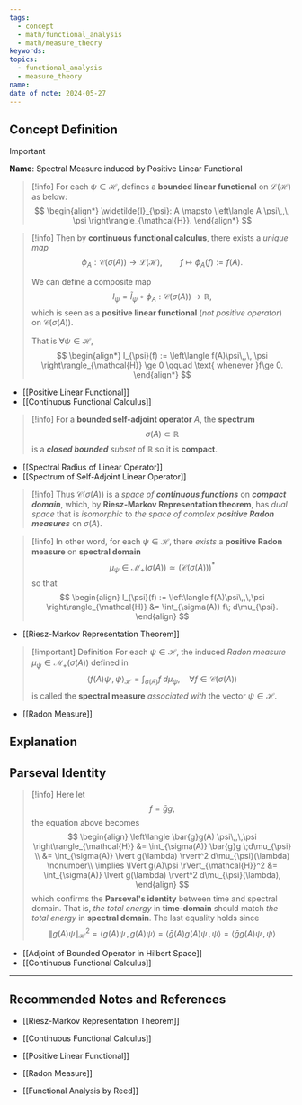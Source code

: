 ```yaml
---
tags:
  - concept
  - math/functional_analysis
  - math/measure_theory
keywords: 
topics:
  - functional_analysis
  - measure_theory
name: 
date of note: 2024-05-27
---
```


## Concept Definition

>[!important]
>**Name**: Spectral Measure induced by Positive Linear Functional

>[!info]
>For each $\psi \in \mathcal{H}$, defines a **bounded linear functional** on $\mathcal{L}(\mathcal{H})$ as below:
>$$
> \begin{align*}
> \widetilde{I}_{\psi}: A \mapsto \left\langle A \psi\,,\,    \psi \right\rangle_{\mathcal{H}}.
> \end{align*} 
>$$ 

>[!info]
>Then by **continuous functional calculus**, there exists a *unique map* $$\phi_{A}: \mathcal{C}(\sigma(A)) \to \mathcal{L}(\mathcal{H}), \qquad  f \mapsto \phi_{A}(f) := f(A).$$
>
>We can define a composite map $$I_{\psi} =\widetilde{I}_{\psi} \circ \phi_{A}: \mathcal{C}(\sigma(A)) \rightarrow  \mathbb{R},$$ which is seen as a **positive linear functional** (*not positive operator*) on $\mathcal{C}(\sigma(A))$.
>
>That is $\forall \psi \in \mathcal{H}$,
>$$
> \begin{align*}
> I_{\psi}(f) :=  \left\langle  f(A)\psi\,,\, \psi \right\rangle_{\mathcal{H}} \ge 0 \qquad \text{ whenever }f\ge 0.
> \end{align*}
>$$ 

- [[Positive Linear Functional]]
- [[Continuous Functional Calculus]]

>[!info]
> For a **bounded self-adjoint operator** $A$, the **spectrum** $$\sigma(A) \subset \mathbb{R}$$ is a *__closed bounded__ subset* of $\mathbb{R}$ so it is **compact**. 

- [[Spectral Radius of Linear Operator]]
- [[Spectrum of Self-Adjoint Linear Operator]]


> [!info]
> Thus $\mathcal{C}(\sigma(A))$ is a *space of __continuous functions__* on *__compact domain__*, which, by **Riesz-Markov Representation theorem**, has *dual space* that is *isomorphic* to *the space of complex __positive Radon measures__* on $\sigma(A)$. 

>[!info]
> In other word, for each $\psi \in \mathcal{H}$, there *exists* a **positive Radon measure** on **spectral domain** $$\mu_{\psi} \in \mathcal{M}_{+}(\sigma(A)) \simeq (\mathcal{C}(\sigma(A)))^{*}$$ so that 
> $$
> \begin{align}
> I_{\psi}(f) := \left\langle f(A)\psi\,,\,\psi  \right\rangle_{\mathcal{H}}  &= \int_{\sigma(A)} f\; d\mu_{\psi}.
> \end{align}
>$$
>

- [[Riesz-Markov Representation Theorem]]

>[!important] Definition
>For each $\psi \in \mathcal{H}$, the induced *Radon measure* $\mu_{\psi} \in \mathcal{M}_{+}(\sigma(A))$ defined in
>$$
>\left\langle f(A)\psi\,,\,\psi  \right\rangle_{\mathcal{H}}  = \int_{\sigma(A)} f\; d\mu_{\psi},\quad \forall f \in \mathcal{C}(\sigma(A))
>$$
> is called the **spectral measure** *associated with* the vector $\psi \in \mathcal{H}$. 

- [[Radon Measure]]

## Explanation





## Parseval Identity

>[!info]
> Here  let $$f = \bar{g}g,$$ the equation above becomes
>$$ 
> \begin{align}
> \left\langle \bar{g}g(A) \psi\,,\,\psi \right\rangle_{\mathcal{H}} &= \int_{\sigma(A)} \bar{g}g \;d\mu_{\psi} \\
>&= \int_{\sigma(A)} \lvert g(\lambda) \rvert^2  d\mu_{\psi}(\lambda) \nonumber\\ 
> \implies \lVert g(A)\psi \rVert_{\mathcal{H}}^2  &= \int_{\sigma(A)} \lvert g(\lambda) \rvert^2  d\mu_{\psi}(\lambda),  
> \end{align}
>$$ 
> which confirms the **Parseval's identity** between time and spectral domain. That is, *the total energy* in **time-domain** should match *the total energy* in **spectral domain**. The last equality holds since
> $$
> \lVert g(A)\psi \rVert_{\mathcal{H}}^2  = \left\langle  g(A)\psi\,,\,g(A)\psi \right\rangle = \left\langle \bar{g}(A) g(A)\psi\,,\, \psi \right\rangle =  \left\langle \bar{g}g(A)\psi\,,\,\psi \right\rangle 
> $$

- [[Adjoint of Bounded Operator in Hilbert Space]]
- [[Continuous Functional Calculus]]



-----------
##  Recommended Notes and References

- [[Riesz-Markov Representation Theorem]]
- [[Continuous Functional Calculus]]
- [[Positive Linear Functional]]
- [[Radon Measure]]


- [[Functional Analysis by Reed]]